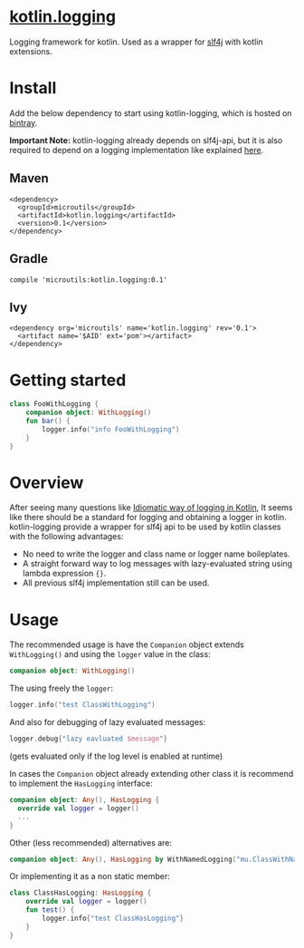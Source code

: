 # [kotlin.logging](https://github.com/MicroUtils/kotlin.logging)

Logging framework for kotlin.
Used as a wrapper for [slf4j](http://www.slf4j.org/) with kotlin extensions.

# Install

Add the below dependency to start using kotlin-logging, which is hosted on [bintray](https://bintray.com/microutils/kotlin.logging/kotlin.logging/view).

**Important Note:** kotlin-logging already depends on slf4j-api, but it is also required to depend on a logging implementation like explained [here](http://saltnlight5.blogspot.co.il/2013/08/how-to-configure-slf4j-with-different.html).

## Maven
```
<dependency>
  <groupId>microutils</groupId>
  <artifactId>kotlin.logging</artifactId>
  <version>0.1</version>
</dependency>
```
## Gradle
```
compile 'microutils:kotlin.logging:0.1'
```
## Ivy
```
<dependency org='microutils' name='kotlin.logging' rev='0.1'>
  <artifact name='$AID' ext='pom'></artifact>
</dependency>
```

# Getting started
 
```Kotlin
class FooWithLogging {
    companion object: WithLogging()
    fun bar() {
        logger.info("info FooWithLogging")
    }
}
```

# Overview

After seeing many questions like [Idiomatic way of logging in Kotlin](http://stackoverflow.com/questions/34416869/idiomatic-way-of-logging-in-kotlin), It seems like there should be a standard for logging and obtaining a logger in kotlin. kotlin-logging provide a wrapper for slf4j api to be used by kotlin classes with the following advantages:
  - No need to write the logger and class name or logger name boileplates.
  - A straight forward way to log messages with lazy-evaluated string using lambda expression `{}`.
  - All previous slf4j implementation still can be used.

# Usage

The recommended usage is have the `Companion` object extends `WithLogging()` and using the `logger` value in the class:
```Kotlin
companion object: WithLogging()
```
The using freely the `logger`:
```Kotlin
logger.info("test ClassWithLogging")
```
And also for debugging of lazy evaluated messages:
```Kotlin
logger.debug{"lazy eavluated $message"}
```
(gets evaluated only if the log level is enabled at runtime)

In cases the `Companion` object already extending other class it is recommend to implement the `HasLogging` interface:
```Kotlin
companion object: Any(), HasLogging {
  override val logger = logger()
  ...
}
```

Other (less recommended) alternatives are:
```Kotlin
companion object: Any(), HasLogging by WithNamedLogging("mu.ClassWithNamedLogging")
```
Or implementing it as a non static member:
```Kotlin
class ClassHasLogging: HasLogging {
    override val logger = logger()
    fun test() {
        logger.info{"test ClassHasLogging"}
    }
}
```
